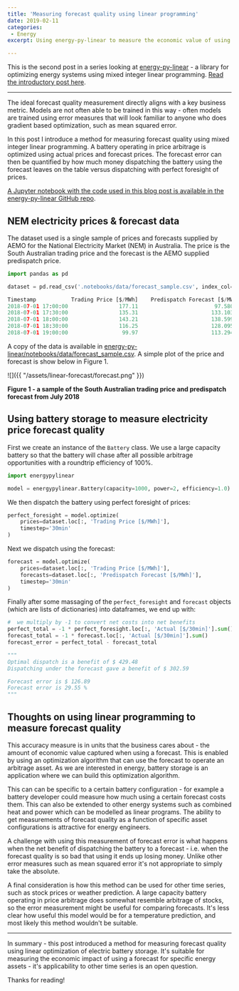 ```yaml
---
title: 'Measuring forecast quality using linear programming'
date: 2019-02-11
categories:
 - Energy
excerpt: Using energy-py-linear to measure the economic value of using a forecast.

---
```


This is the second post in a series looking at [energy-py-linear](https://github.com/ADGEfficiency/energy-py-linear) -  a library for optimizing energy systems using mixed integer linear programming.  [Read the introductory post here](https://adgefficiency.com/intro-energy-py-linear/).

---

The ideal forecast quality measurement directly aligns with a key business metric.  Models are not often able to be trained in this way - often models are trained using error measures that will look familiar to anyone who does gradient based optimization, such as mean squared error.

In this post I introduce a method for measuring forecast quality using mixed integer linear programming.  A battery operating in price arbitrage is optimized using actual prices and forecast prices.  The forecast error can then be quantified by how much money dispatching the battery using the forecast leaves on the table versus dispatching with perfect foresight of prices.

[A Jupyter notebook with the code used in this blog post is available in the energy-py-linear GitHub repo](https://github.com/ADGEfficiency/energy-py-linear/blob/master/notebooks/forecast_quality.ipynb).

## NEM electricity prices & forecast data

The dataset used is a single sample of prices and forecasts supplied by AEMO for the National Electricity Market (NEM) in Australia.  The price is the South Australian trading price and the forecast is the AEMO supplied predispatch price.

```python
import pandas as pd

dataset = pd.read_csv('.notebooks/data/forecast_sample.csv', index_col=0, parse_dates=True)

Timestamp           Trading Price [$/MWh]    Predispatch Forecast [$/MWh]
2018-07-01 17:00:00                177.11                        97.58039
2018-07-01 17:30:00                135.31                       133.10307
2018-07-01 18:00:00                143.21                       138.59979
2018-07-01 18:30:00                116.25                       128.09559
2018-07-01 19:00:00                 99.97                       113.29413
```

A copy of the data is available in [energy-py-linear/notebooks/data/forecast_sample.csv](https://github.com/ADGEfficiency/energy-py-linear/blob/master/notebooks/data/forecast_sample.csv).  A simple plot of the price and forecast is show below in Figure 1.

![]({{ "/assets/linear-forecast/forecast.png" }})

**Figure 1 - a sample of the South Australian trading price and predispatch forecast from July 2018**

## Using battery storage to measure electricity price forecast quality

First we create an instance of the `Battery` class.  We use a large capacity battery so that the battery will chase after all possible arbitrage opportunities with a roundtrip efficiency of 100%.

```python
import energypylinear

model = energypylinear.Battery(capacity=1000, power=2, efficiency=1.0)
```

We then dispatch the battery using perfect foresight of prices:

```python
perfect_foresight = model.optimize(
    prices=dataset.loc[:, 'Trading Price [$/MWh]'],
    timestep='30min'
)
```

Next we dispatch using the forecast:

```python
forecast = model.optimize(
    prices=dataset.loc[:, 'Trading Price [$/MWh]'],
    forecasts=dataset.loc[:, 'Predispatch Forecast [$/MWh]'],
    timestep='30min'
)
```

Finally after some massaging of the `perfect_foresight` and `forecast` objects (which are lists of dictionaries) into dataframes, we end up with:

```python
#  we multiply by -1 to convert net costs into net benefits
perfect_total = -1 * perfect_foresight.loc[:, 'Actual [$/30min]'].sum()
forecast_total = -1 * forecast.loc[:, 'Actual [$/30min]'].sum()
forecast_error = perfect_total - forecast_total

"""
Optimal dispatch is a benefit of $ 429.48
Dispatching under the forecast gave a benefit of $ 302.59

Forecast error is $ 126.89
Forecast error is 29.55 %
"""
```

## Thoughts on using linear programming to measure forecast quality

This accuracy measure is in units that the business cares about - the amount of economic value captured when using a forecast.  This is enabled by using an optimization algorithm that can use the forecast to operate an arbitrage asset.  As we are interested in energy, battery storage is an application where we can build this optimization algorithm.

This can can be specific to a certain battery configuration - for example a battery developer could measure how much using a certain forecast costs them.  This can also be extended to other energy systems such as combined heat and power which can be modelled as linear programs.  The ability to get measurements of forecast quality as a function of specific asset configurations is attractive for energy engineers.

A challenge with using this measurement of forecast error is what happens when the net benefit of dispatching the battery to a forecast - i.e. when the forecast quality is so bad that using it ends up losing money.  Unlike other error measures such as mean squared error it's not appropriate to simply take the absolute.

A final consideration is how this method can be used for other time series, such as stock prices or weather prediction.  A large capacity battery operating in price arbitrage does somewhat resemble arbitrage of stocks, so the error measurement might be useful for comparing forecasts.  It's less clear how useful this model would be for a temperature prediction, and most likely this method wouldn't be suitable.

---

In summary - this post introduced a method for measuring forecast quality using linear optimization of electric battery storage.  It's suitable for measuring the economic impact of using a forecast for specific energy assets - it's applicability to other time series is an open question.

Thanks for reading!
